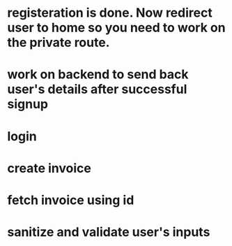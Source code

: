 # registeration is done. Now redirect user to home so you need to work on the private route.

# work on backend to send back user's details after successful signup

# login 

# create invoice

# fetch invoice using id

# sanitize and validate user's inputs